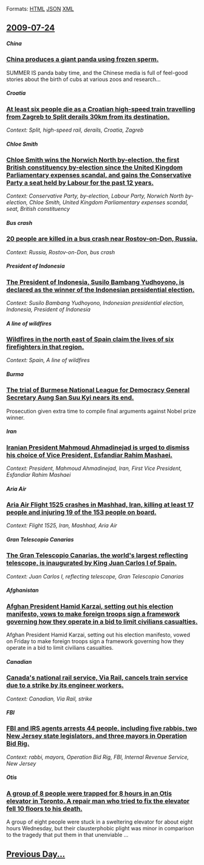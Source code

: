 
Formats: [HTML](2009/07/24/index.html)  [JSON](2009/07/24/index.json)  [XML](2009/07/24/index.xml)  

## [2009-07-24](/news/2009/07/24/index.md)

##### China
### [ China produces a giant panda using frozen sperm. ](/news/2009/07/24/china-produces-a-giant-panda-using-frozen-sperm.md)
SUMMER IS panda baby time, and the Chinese media is full of feel-good stories about the birth of cubs at various zoos and research&hellip;

##### Croatia
### [ At least six people die as a Croatian high-speed train travelling from Zagreb to Split derails 30km from its destination. ](/news/2009/07/24/at-least-six-people-die-as-a-croatian-high-speed-train-travelling-from-zagreb-to-split-derails-30km-from-its-destination.md)
_Context: Split, high-speed rail, derails, Croatia, Zagreb_

##### Chloe Smith
### [ Chloe Smith wins the Norwich North by-election, the first British constituency by-election since the United Kingdom Parliamentary expenses scandal, and gains the Conservative Party a seat held by Labour for the past 12 years. ](/news/2009/07/24/chloe-smith-wins-the-norwich-north-by-election-the-first-british-constituency-by-election-since-the-united-kingdom-parliamentary-expenses.md)
_Context: Conservative Party, by-election, Labour Party, Norwich North by-election, Chloe Smith, United Kingdom Parliamentary expenses scandal, seat, British constituency_

##### Bus crash
### [ 20 people are killed in a bus crash near Rostov-on-Don, Russia. ](/news/2009/07/24/20-people-are-killed-in-a-bus-crash-near-rostov-on-don-russia.md)
_Context: Russia, Rostov-on-Don, bus crash_

##### President of Indonesia
### [ The President of Indonesia, Susilo Bambang Yudhoyono, is declared as the winner of the Indonesian presidential election. ](/news/2009/07/24/the-president-of-indonesia-susilo-bambang-yudhoyono-is-declared-as-the-winner-of-the-indonesian-presidential-election.md)
_Context: Susilo Bambang Yudhoyono, Indonesian presidential election, Indonesia, President of Indonesia_

##### A line of wildfires
### [ Wildfires in the north east of Spain claim the lives of six firefighters in that region. ](/news/2009/07/24/wildfires-in-the-north-east-of-spain-claim-the-lives-of-six-firefighters-in-that-region.md)
_Context: Spain, A line of wildfires_

##### Burma
### [ The trial of Burmese National League for Democracy General Secretary Aung San Suu Kyi nears its end. ](/news/2009/07/24/the-trial-of-burmese-national-league-for-democracy-general-secretary-aung-san-suu-kyi-nears-its-end.md)
Prosecution given extra time to compile final arguments against Nobel prize winner.

##### Iran
### [ Iranian President Mahmoud Ahmadinejad is urged to dismiss his choice of Vice President, Esfandiar Rahim Mashaei. ](/news/2009/07/24/iranian-president-mahmoud-ahmadinejad-is-urged-to-dismiss-his-choice-of-vice-president-esfandiar-rahim-mashaei.md)
_Context: President, Mahmoud Ahmadinejad, Iran, First Vice President, Esfandiar Rahim Mashaei_

##### Aria Air
### [ Aria Air Flight 1525 crashes in Mashhad, Iran, killing at least 17 people and injuring 19 of the 153 people on board. ](/news/2009/07/24/aria-air-flight-1525-crashes-in-mashhad-iran-killing-at-least-17-people-and-injuring-19-of-the-153-people-on-board.md)
_Context: Flight 1525, Iran, Mashhad, Aria Air_

##### Gran Telescopio Canarias
### [ The Gran Telescopio Canarias, the world's largest reflecting telescope, is inaugurated by King Juan Carlos I of Spain. ](/news/2009/07/24/the-gran-telescopio-canarias-the-world-s-largest-reflecting-telescope-is-inaugurated-by-king-juan-carlos-i-of-spain.md)
_Context: Juan Carlos I, reflecting telescope, Gran Telescopio Canarias_

##### Afghanistan
### [ Afghan President Hamid Karzai, setting out his election manifesto, vows to make foreign troops sign a framework governing how they operate in a bid to limit civilians casualties. ](/news/2009/07/24/afghan-president-hamid-karzai-setting-out-his-election-manifesto-vows-to-make-foreign-troops-sign-a-framework-governing-how-they-operate.md)
Afghan President Hamid Karzai, setting out his election manifesto, vowed on Friday to make foreign troops sign a framework governing how they operate in a bid to limit civilians casualties.

##### Canadian
### [ Canada's national rail service, Via Rail, cancels train service due to a strike by its engineer workers. ](/news/2009/07/24/canada-s-national-rail-service-via-rail-cancels-train-service-due-to-a-strike-by-its-engineer-workers.md)
_Context: Canadian, Via Rail, strike_

##### FBI
### [ FBI and IRS agents arrests 44 people, including five rabbis, two New Jersey state legislators, and three mayors in Operation Bid Rig. ](/news/2009/07/24/fbi-and-irs-agents-arrests-44-people-including-five-rabbis-two-new-jersey-state-legislators-and-three-mayors-in-operation-bid-rig.md)
_Context: rabbi, mayors, Operation Bid Rig, FBI, Internal Revenue Service, New Jersey_

##### Otis
### [ A group of 8 people were trapped for 8 hours in an Otis elevator in Toronto. A repair man who tried to fix the elevator fell 10 floors to his death. ](/news/2009/07/24/a-group-of-8-people-were-trapped-for-8-hours-in-an-otis-elevator-in-toronto-a-repair-man-who-tried-to-fix-the-elevator-fell-10-floors-to-h.md)
A group of eight people were stuck in a sweltering elevator for about eight hours Wednesday, but their clausterphobic plight was minor in comparison to the tragedy that put them in that unenviable ...

## [Previous Day...](/news/2009/07/23/index.md)

